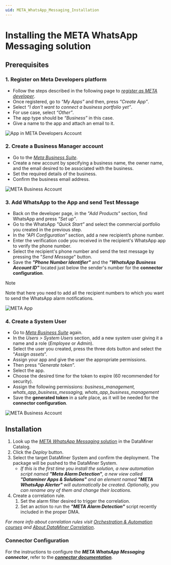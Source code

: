 ```yaml
---
uid: META_WhatsApp_Messaging_Installation
---
```


# Installing the META WhatsApp Messaging solution

## Prerequisites

### 1. Register on Meta Developers platform

- Follow the steps described in the following page to [*register as META developer*](https://developers.facebook.com/docs/development/register).
- Once registered, go to *“My Apps”* and then, press *“Create App”*.
- Select *“I don't want to connect a business portfolio yet”*.
- For use case, select *“Other”*.
- The app type should be *“Business”* in this case.
- Give a name to the app and attach an email to it.

![App in META Developers Account](~/user-guide/images/META_WhatsApp_Messaging_MetaRegister.png)

### 2. Create a Business Manager account

- Go to the [*Meta Business Suite*](https://business.facebook.com/).
- Create a new account by specifying a business name, the owner name, and the email desired to be associated with the business.
- Set the required details of the business.
- Confirm the business email address.

![META Business Account](~/user-guide/images/META_WhatsApp_Messaging_BusinessAccount.png)

### 3. Add WhatsApp to the App and send Test Message

- Back on the developer page, in the *"Add Products"* section, find WhatsApp and press *"Set up"*.
- Go to the WhatsApp *"Quick Start"* and select the commercial portfolio you created in the previous step.
- In the *“API Configuration”* section, add a new recipient’s phone number.
- Enter the verification code you received in the recipient's WhatsApp app to verify the phone number.
- Select the recipient's phone number and send the test message by pressing the "*Send Message*" button.
- Save the ***"Phone Number Identifier"*** and the ***"WhatsApp Business Account ID"*** located just below the sender's number for the **connector configuration**.

> [!NOTE]
> Note that here you need to add all the recipient numbers to which you want to send the WhatsApp alarm notifications.

![META App](~/user-guide/images/META_WhatsApp_Messaging_MetaApp.png)

### 4. Create a System User

- Go to [*Meta Business Suite*](https://business.facebook.com/) again.
- In the *Users > System Users* section, add a new system user giving it a name and a role (*Employee* or *Admin*).
- Select the user you created, press the three dots button and select the “*Assign assets*”.
- Assign your app and give the user the appropriate permissions.
- Then press “*Generate token*”.
- Select the app.
- Choose the desired time for the token to expire (60 recommended for security).
- Assign the following permissions: *business_management, whats_app_business_messaging, whats_app_business_management*
- Save the **generated token** in a safe place, as it will be needed for the **connector configuration**.

![META Business Account](~/user-guide/images/META_WhatsApp_Messaging_UserToken.png)

## Installation

1. Look up the [*META WhatsApp Messaging* solution](https://catalog.dataminer.services/details/909de004-7a8f-43bd-b40c-824051fe3fe1) in the DataMiner Catalog.
1. Click the *Deploy* button.
1. Select the target DataMiner System and confirm the deployment. The package will be pushed to the DataMiner System.
    - *If this is the first time you install the solution, a new automation script named **"Meta Alarm Detection"**, a new view called **"Dataminer Apps & Solutions"** and an element named **"META WhatsApp Alerter"** will automatically be created. Optionally, you can rename any of them and change their locations.*
1. Create a correlation rule.
    1. Set the alarm filter desired to trigger the correlation.
    1. Set an action to run the ***"META Alarm Detection"*** script recently included in the proper DMA.

*For more info about correlation rules visit [Orchestration & Automation courses](https://community.dataminer.services/learning/courses/orchestration-automation/) and [About DataMiner Correlation](https://docs.dataminer.services/user-guide/Advanced_Modules/Correlation/About_DMS_Correlation.html)*.

### Connector Configuration

For the instructions to configure the ***META WhatsApp Messaging connector***, refer to the [***connector documentation***](https://docs.dataminer.services/connector/doc/META_WhatsApp_Messaging.html).
